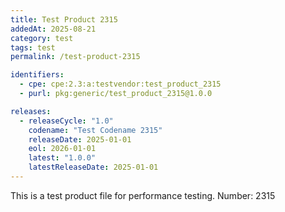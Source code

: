 ```yaml
---
title: Test Product 2315
addedAt: 2025-08-21
category: test
tags: test
permalink: /test-product-2315

identifiers:
  - cpe: cpe:2.3:a:testvendor:test_product_2315
  - purl: pkg:generic/test_product_2315@1.0.0

releases:
  - releaseCycle: "1.0"
    codename: "Test Codename 2315"
    releaseDate: 2025-01-01
    eol: 2026-01-01
    latest: "1.0.0"
    latestReleaseDate: 2025-01-01
---
```


This is a test product file for performance testing. Number: 2315
